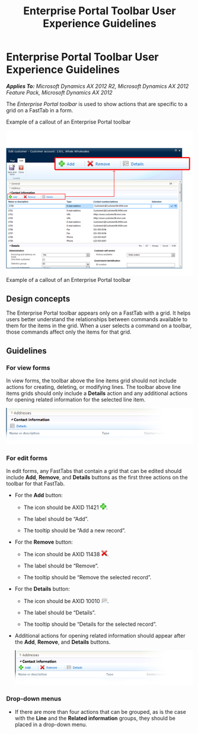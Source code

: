 ﻿---
title: Enterprise Portal Toolbar User Experience Guidelines
TOCTitle: Enterprise Portal Toolbar
ms:assetid: 7d855e53-fd2d-413e-85c6-17b4db93a550
ms:mtpsurl: https://msdn.microsoft.com/en-us/library/Gg886600(v=AX.60)
ms:contentKeyID: 35267964
ms.date: 11/07/2012
mtps_version: v=AX.60
---

# Enterprise Portal Toolbar User Experience Guidelines 


_**Applies To:** Microsoft Dynamics AX 2012 R2, Microsoft Dynamics AX 2012 Feature Pack, Microsoft Dynamics AX 2012_

The *Enterprise Portal toolbar* is used to show actions that are specific to a grid on a FastTab in a form.

Example of a callout of an Enterprise Portal toolbar

  
![Callout of the Enterprise Portal toolbar](images/Gg886600.EPToolbar01(AX.60).png "Callout of the Enterprise Portal toolbar")Example of a callout of an Enterprise Portal toolbar

## Design concepts

The Enterprise Portal toolbar appears only on a FastTab with a grid. It helps users better understand the relationships between commands available to them for the items in the grid. When a user selects a command on a toolbar, those commands affect only the items for that grid.

## Guidelines

### For view forms

In view forms, the toolbar above the line items grid should not include actions for creating, deleting, or modifying lines. The toolbar above line items grids should only include a **Details** action and any additional actions for opening related information for the selected line item.

![Enterprise Portal toolbar in a view form](images/Gg886600.EPToolbar02(AX.60).png "Enterprise Portal toolbar in a view form")

### For edit forms

In edit forms, any FastTabs that contain a grid that can be edited should include **Add**, **Remove**, and **Details** buttons as the first three actions on the toolbar for that FastTab.

  - For the **Add** button:
    
      - The icon should be AXID 11421 ![AXID 11421](images/Gg886581.AXID11421(AddGeneric)16x16(AX.60).png "AXID 11421").
    
      - The label should be “Add”.
    
      - The tooltip should be “Add a new record”.

  - For the **Remove** button:
    
      - The icon should be AXID 11438 ![AXID 11438](images/Gg886581.AXID11438(RemoveGeneric)16x16(AX.60).png "AXID 11438").
    
      - The label should be “Remove”.
    
      - The tooltip should be “Remove the selected record”.

  - For the **Details** button:
    
      - The icon should be AXID 10010 ![Details button](images/Gg886570.AXID(AX.60).png "Details button").
    
      - The label should be “Details”.
    
      - The tooltip should be “Details for the selected record”.

  - Additional actions for opening related information should appear after the **Add**, **Remove**, and **Details** buttons.
    
    ![Enterprise Portal toolbar in an edit form](images/Gg886600.EPToolbar03(AX.60).png "Enterprise Portal toolbar in an edit form")

### Drop-down menus

  - If there are more than four actions that can be grouped, as is the case with the **Line** and the **Related information** groups, they should be placed in a drop-down menu.

